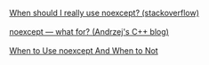 [When should I really use noexcept? (stackoverflow)](https://stackoverflow.com/questions/10787766/when-should-i-really-use-noexcept/12560616#12560616)
<br><br>
[noexcept — what for? (Andrzej's C++ blog)](https://akrzemi1.wordpress.com/2014/04/24/noexcept-what-for/)
<br><br>
[When to Use noexcept And When to Not](https://xinhuang.github.io/posts/2013-12-31-when-to-use-noexcept-and-when-to-not.html)
<br><br>
